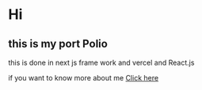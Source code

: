 # Hi 
## this is my port Polio 

this is done in next js frame work and vercel and React.js



if you want to know more about me 
 [Click here](https://portpolio-anilikarikatti.vercel.app/)
